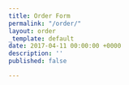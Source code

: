 ```yaml
---
title: Order Form
permalink: "/order/"
layout: order
_template: default
date: 2017-04-11 00:00:00 +0000
description: ''
published: false

---
```

